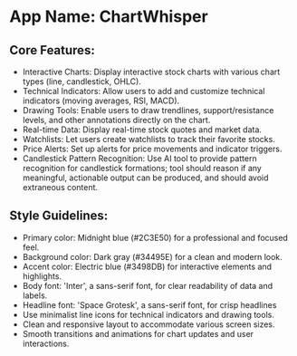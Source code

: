 # **App Name**: ChartWhisper

## Core Features:

- Interactive Charts: Display interactive stock charts with various chart types (line, candlestick, OHLC).
- Technical Indicators: Allow users to add and customize technical indicators (moving averages, RSI, MACD).
- Drawing Tools: Enable users to draw trendlines, support/resistance levels, and other annotations directly on the chart.
- Real-time Data: Display real-time stock quotes and market data.
- Watchlists: Let users create watchlists to track their favorite stocks.
- Price Alerts: Set up alerts for price movements and indicator triggers.
- Candlestick Pattern Recognition: Use AI tool to provide pattern recognition for candlestick formations; tool should reason if any meaningful, actionable output can be produced, and should avoid extraneous content.

## Style Guidelines:

- Primary color: Midnight blue (#2C3E50) for a professional and focused feel.
- Background color: Dark gray (#34495E) for a clean and modern look.
- Accent color: Electric blue (#3498DB) for interactive elements and highlights.
- Body font: 'Inter', a sans-serif font, for clear readability of data and labels.
- Headline font: 'Space Grotesk', a sans-serif font, for crisp headlines
- Use minimalist line icons for technical indicators and drawing tools.
- Clean and responsive layout to accommodate various screen sizes.
- Smooth transitions and animations for chart updates and user interactions.